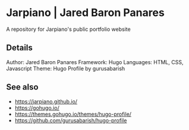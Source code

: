 # Jarpiano | Jared Baron Panares

A repository for Jarpiano's public portfolio website

## Details

Author: Jared Baron Panares
Framework: Hugo
Languages: HTML, CSS, Javascript
Theme: Hugo Profile by gurusabarish

## See also

* https://jarpiano.github.io/
* https://gohugo.io/
* https://themes.gohugo.io/themes/hugo-profile/
* https://github.com/gurusabarish/hugo-profile